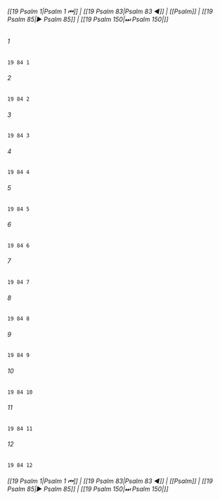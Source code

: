 
###### [[19 Psalm 1|Psalm 1 ⏮]] | [[19 Psalm 83|Psalm 83 ◀]] | [[Psalm]] | [[19 Psalm 85|▶ Psalm 85]] | [[19 Psalm 150|⏭ Psalm 150|]]

###### 1
``` verse
19 84 1 
```
###### 2
``` verse
19 84 2 
```
###### 3
``` verse
19 84 3 
```
###### 4
``` verse
19 84 4 
```
###### 5
``` verse
19 84 5 
```
###### 6
``` verse
19 84 6 
```
###### 7
``` verse
19 84 7 
```
###### 8
``` verse
19 84 8 
```
###### 9
``` verse
19 84 9 
```
###### 10
``` verse
19 84 10 
```
###### 11
``` verse
19 84 11 
```
###### 12
``` verse
19 84 12 
```

###### [[19 Psalm 1|Psalm 1 ⏮]] | [[19 Psalm 83|Psalm 83 ◀]] | [[Psalm]] | [[19 Psalm 85|▶ Psalm 85]] | [[19 Psalm 150|⏭ Psalm 150|]]

